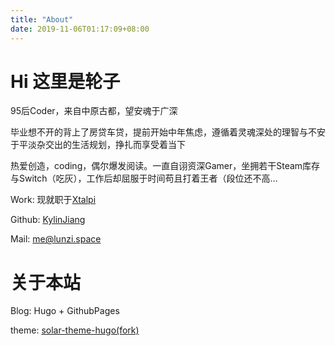 ```yaml
---
title: "About"
date: 2019-11-06T01:17:09+08:00
---
```


# Hi 这里是轮子

95后Coder，来自中原古都，望安魂于广深  

毕业想不开的背上了房贷车贷，提前开始中年焦虑，遵循着灵魂深处的理智与不安于平淡杂交出的生活规划，挣扎而享受着当下

热爱创造，coding，偶尔爆发阅读。一直自诩资深Gamer，坐拥若干Steam库存与Switch（吃灰），工作后却屈服于时间苟且打着王者（段位还不高…

Work: 现就职于[Xtalpi](https://www.jingtaikeji.com)

Github: [KylinJiang](https://github.com/LunziQwQ)

Mail: me@lunzi.space


# 关于本站

Blog: Hugo + GithubPages

theme: [solar-theme-hugo(fork)](https://github.com/LunziQwQ/solar-theme-hugo)
